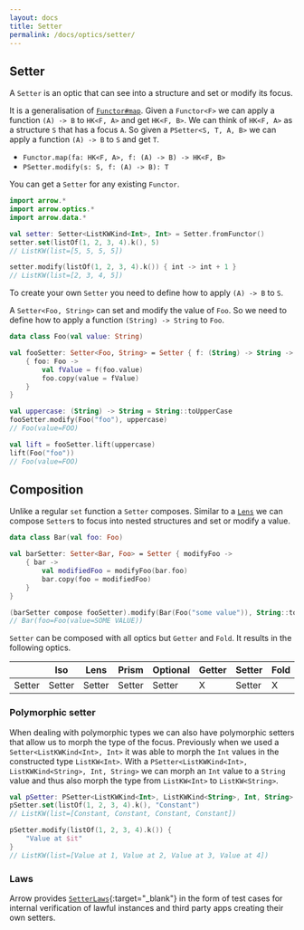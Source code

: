 ```yaml
---
layout: docs
title: Setter
permalink: /docs/optics/setter/
---
```


## Setter

A `Setter` is an optic that can see into a structure and set or modify its focus.

It is a generalisation of [`Functor#map`](/docs/typeclasses/functor). Given a `Functor<F>` we can apply a function `(A) -> B` to `HK<F, A>` and get `HK<F, B>`. We can think of `HK<F, A>` as a structure `S` that has a focus `A`.
So given a `PSetter<S, T, A, B>` we can apply a function `(A) -> B` to `S` and get `T`.

- `Functor.map(fa: HK<F, A>, f: (A) -> B) -> HK<F, B>`
- `PSetter.modify(s: S, f: (A) -> B): T`

You can get a `Setter` for any existing `Functor`.

```kotlin
import arrow.*
import arrow.optics.*
import arrow.data.*

val setter: Setter<ListKWKind<Int>, Int> = Setter.fromFunctor()
setter.set(listOf(1, 2, 3, 4).k(), 5)
// ListKW(list=[5, 5, 5, 5])
```
```kotlin
setter.modify(listOf(1, 2, 3, 4).k()) { int -> int + 1 }
// ListKW(list=[2, 3, 4, 5])
```

To create your own `Setter` you need to define how to apply `(A) -> B` to `S`.

A `Setter<Foo, String>` can set and modify the value of `Foo`. So we need to define how to apply a function `(String) -> String` to `Foo`.

```kotlin
data class Foo(val value: String)

val fooSetter: Setter<Foo, String> = Setter { f: (String) -> String ->
    { foo: Foo ->
        val fValue = f(foo.value)
        foo.copy(value = fValue)
    }
}
```
```kotlin
val uppercase: (String) -> String = String::toUpperCase
fooSetter.modify(Foo("foo"), uppercase)
// Foo(value=FOO)
```
```kotlin
val lift = fooSetter.lift(uppercase)
lift(Foo("foo"))
// Foo(value=FOO)
```

## Composition

Unlike a regular `set` function a `Setter` composes. Similar to a [`Lens`](/docs/optics/lens) we can compose `Setter`s to focus into nested structures and set or modify a value.

```kotlin
data class Bar(val foo: Foo)

val barSetter: Setter<Bar, Foo> = Setter { modifyFoo ->
    { bar ->
        val modifiedFoo = modifyFoo(bar.foo)
        bar.copy(foo = modifiedFoo)
    }
}

(barSetter compose fooSetter).modify(Bar(Foo("some value")), String::toUpperCase)
// Bar(foo=Foo(value=SOME VALUE))
```

`Setter` can be composed with all optics but `Getter` and `Fold`. It results in the following optics.

|   | Iso | Lens | Prism |Optional | Getter | Setter | Fold | Traversal |
| --- | --- | --- | --- |--- | --- | --- | --- | --- |
| Setter | Setter | Setter | Setter | Setter | X | Setter | X | Setter |

### Polymorphic setter

When dealing with polymorphic types we can also have polymorphic setters that allow us to morph the type of the focus.
Previously when we used a `Setter<ListKWKind<Int>, Int>` it was able to morph the `Int` values in the constructed type `ListKW<Int>`.
With a `PSetter<ListKWKind<Int>, ListKWKind<String>, Int, String>` we can morph an `Int` value to a `String` value and thus also morph the type from `ListKW<Int>` to `ListKW<String>`.

```kotlin
val pSetter: PSetter<ListKWKind<Int>, ListKWKind<String>, Int, String> = PSetter.fromFunctor()
pSetter.set(listOf(1, 2, 3, 4).k(), "Constant")
// ListKW(list=[Constant, Constant, Constant, Constant])
```
```kotlin
pSetter.modify(listOf(1, 2, 3, 4).k()) {
    "Value at $it"
}
// ListKW(list=[Value at 1, Value at 2, Value at 3, Value at 4])
```

### Laws

Arrow provides [`SetterLaws`][setter_laws_source]{:target="_blank"} in the form of test cases for internal verification of lawful instances and third party apps creating their own setters.

[setter_laws_source]: https://github.com/arrow-kt/arrow/blob/master/arrow-test/src/main/kotlin/arrow/laws/SetterLaws.kt